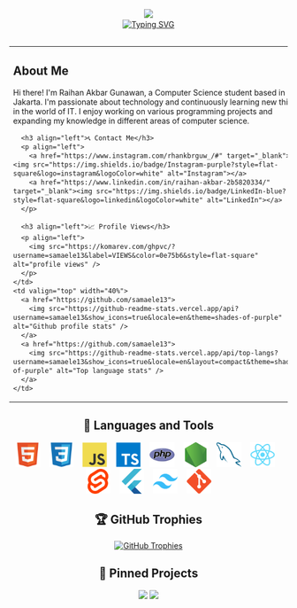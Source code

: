 <div align="center">
  <img src="https://raw.githubusercontent.com/MartinHeinz/MartinHeinz/master/wave.gif" width="30px" />
</div>

<div align="center">
  <a href="https://git.io/typing-svg">
    <img src="https://readme-typing-svg.demolab.com?font=Fira+Code&pause=1000&color=0CDAF7&center=true&vCenter=true&width=435&lines=Welcome+to+my+Profile!" alt="Typing SVG" />
  </a>
</div>

<br>

<table>
  <tr>
    <td valign="top" width="60%">
      <h2 align="left">About Me</h2>
      <p>
        Hi there! I'm Raihan Akbar Gunawan, a Computer Science student based in Jakarta. I'm passionate about technology and continuously learning new things in the world of IT. I enjoy working on various programming projects and expanding my knowledge in different areas of computer science.
      </p>
      
      <h3 align="left">📞 Contact Me</h3>
      <p align="left">
        <a href="https://www.instagram.com/rhankbrguw_/#" target="_blank"><img src="https://img.shields.io/badge/Instagram-purple?style=flat-square&logo=instagram&logoColor=white" alt="Instagram"></a>
        <a href="https://www.linkedin.com/in/raihan-akbar-2b5820334/" target="_blank"><img src="https://img.shields.io/badge/LinkedIn-blue?style=flat-square&logo=linkedin&logoColor=white" alt="LinkedIn"></a>
      </p>
      
      <h3 align="left">📈 Profile Views</h3>
      <p align="left">
        <img src="https://komarev.com/ghpvc/?username=samaele13&label=VIEWS&color=0e75b6&style=flat-square" alt="profile views" />
      </p>
    </td>
    <td valign="top" width="40%">
      <a href="https://github.com/samaele13">
        <img src="https://github-readme-stats.vercel.app/api?username=samaele13&show_icons=true&locale=en&theme=shades-of-purple" alt="Github profile stats" />
      </a>
      <a href="https://github.com/samaele13">
        <img src="https://github-readme-stats.vercel.app/api/top-langs?username=samaele13&show_icons=true&locale=en&layout=compact&theme=shades-of-purple" alt="Top language stats" />
      </a>
    </td>
  </tr>
</table>

<h2 align="center">🧰 Languages and Tools</h2>
<div align="center">
  <img alt="HTML5" width="45px" src="https://raw.githubusercontent.com/devicons/devicon/master/icons/html5/html5-original.svg" />
  &nbsp;&nbsp;
  <img alt="CSS3" width="45px" src="https://raw.githubusercontent.com/devicons/devicon/master/icons/css3/css3-original.svg" />
  &nbsp;&nbsp;
  <img alt="JavaScript" width="45px" src="https://raw.githubusercontent.com/devicons/devicon/master/icons/javascript/javascript-original.svg" />
  &nbsp;&nbsp;
  <img alt="TypeScript" width="45px" src="https://raw.githubusercontent.com/devicons/devicon/master/icons/typescript/typescript-original.svg" />
  &nbsp;&nbsp;
  <img alt="PHP" width="45px" src="https://raw.githubusercontent.com/devicons/devicon/master/icons/php/php-original.svg" />
  &nbsp;&nbsp;
  <img alt="Node.js" width="45px" src="https://raw.githubusercontent.com/devicons/devicon/master/icons/nodejs/nodejs-original.svg" />
  &nbsp;&nbsp;
  <img alt="MySQL" width="45px" src="https://raw.githubusercontent.com/devicons/devicon/master/icons/mysql/mysql-original.svg" />
  &nbsp;&nbsp;
  <img alt="React" width="45px" src="https://raw.githubusercontent.com/devicons/devicon/master/icons/react/react-original.svg" />
  &nbsp;&nbsp;
  <img alt="Svelte" width="45px" src="https://raw.githubusercontent.com/devicons/devicon/master/icons/svelte/svelte-original.svg" />
  &nbsp;&nbsp;
  <img alt="Flutter" width="45px" src="https://raw.githubusercontent.com/devicons/devicon/master/icons/flutter/flutter-original.svg" />
  &nbsp;&nbsp;
  <img alt="Tailwind CSS" width="45px" src="https://raw.githubusercontent.com/devicons/devicon/develop/icons/tailwindcss/tailwindcss-original.svg" />
  &nbsp;&nbsp;
  <img alt="Git" width="45px" src="https://raw.githubusercontent.com/devicons/devicon/master/icons/git/git-original.svg" />
</div>

<h2 align="center">🏆 GitHub Trophies</h2>
<p align="center">
  <a href="https://github.com/samaele13">
    <img src="https://github-profile-trophy.vercel.app/?username=samaele13&theme=dracula&margin-w=10&no-frame=true" alt="GitHub Trophies" />
  </a>
</p>

<h2 align="center">📌 Pinned Projects</h2>
<p align="center">
  <a href="https://github.com/Samaele13/rumah-kosim-sveltekit"><img src="https://github-readme-stats.vercel.app/api/pin/?username=Samaele13&repo=rumah-kosim-sveltekit&theme=shades-of-purple" /></a>
  <a href="https://github.com/Samaele13/el-ngadu"><img src="https://github-readme-stats.vercel.app/api/pin/?username=Samaele13&repo=el-ngadu&theme=shades-of-purple" /></a>
</p>
